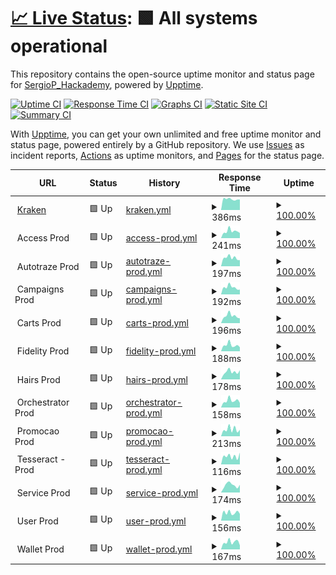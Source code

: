 # [📈 Live Status](https://Sergiop-Hackademy.github.io/status_Parco): <!--live status--> **🟩 All systems operational**

This repository contains the open-source uptime monitor and status page for [SergioP_Hackademy](https://Sergiop-Hackademy.github.io/status_Parco), powered by [Upptime](https://github.com/upptime/upptime).

[![Uptime CI](https://github.com/Sergiop-Hackademy/status_Parco/workflows/Uptime%20CI/badge.svg)](https://github.com/Sergiop-Hackademy/status_Parco/actions?query=workflow%3A%22Uptime+CI%22)
[![Response Time CI](https://github.com/Sergiop-Hackademy/status_Parco/workflows/Response%20Time%20CI/badge.svg)](https://github.com/Sergiop-Hackademy/status_Parco/actions?query=workflow%3A%22Response+Time+CI%22)
[![Graphs CI](https://github.com/Sergiop-Hackademy/status_Parco/workflows/Graphs%20CI/badge.svg)](https://github.com/Sergiop-Hackademy/status_Parco/actions?query=workflow%3A%22Graphs+CI%22)
[![Static Site CI](https://github.com/Sergiop-Hackademy/status_Parco/workflows/Static%20Site%20CI/badge.svg)](https://github.com/Sergiop-Hackademy/status_Parco/actions?query=workflow%3A%22Static+Site+CI%22)
[![Summary CI](https://github.com/Sergiop-Hackademy/status_Parco/workflows/Summary%20CI/badge.svg)](https://github.com/Sergiop-Hackademy/status_Parco/actions?query=workflow%3A%22Summary+CI%22)

With [Upptime](https://upptime.js.org), you can get your own unlimited and free uptime monitor and status page, powered entirely by a GitHub repository. We use [Issues](https://github.com/Sergiop-Hackademy/status_Parco/issues) as incident reports, [Actions](https://github.com/Sergiop-Hackademy/status_Parco/actions) as uptime monitors, and [Pages](https://Sergiop-Hackademy.github.io/status_Parco) for the status page.

<!--start: status pages-->
<!-- This summary is generated by Upptime (https://github.com/upptime/upptime) -->
<!-- Do not edit this manually, your changes will be overwritten -->
<!-- prettier-ignore -->
| URL | Status | History | Response Time | Uptime |
| --- | ------ | ------- | ------------- | ------ |
| <img alt="" src="https://icons.duckduckgo.com/ip3/kraken.parcoapp.com.ico" height="13"> [Kraken](https://kraken.parcoapp.com) | 🟩 Up | [kraken.yml](https://github.com/SergioP-Hackademy/status_Parco/commits/HEAD/history/kraken.yml) | <details><summary><img alt="Response time graph" src="./graphs/kraken/response-time-week.png" height="20"> 386ms</summary><br><a href="https://Sergiop-Hackademy.github.io/status_Parco/history/kraken"><img alt="Response time 335" src="https://img.shields.io/endpoint?url=https%3A%2F%2Fraw.githubusercontent.com%2FSergioP-Hackademy%2Fstatus_Parco%2FHEAD%2Fapi%2Fkraken%2Fresponse-time.json"></a><br><a href="https://Sergiop-Hackademy.github.io/status_Parco/history/kraken"><img alt="24-hour response time 371" src="https://img.shields.io/endpoint?url=https%3A%2F%2Fraw.githubusercontent.com%2FSergioP-Hackademy%2Fstatus_Parco%2FHEAD%2Fapi%2Fkraken%2Fresponse-time-day.json"></a><br><a href="https://Sergiop-Hackademy.github.io/status_Parco/history/kraken"><img alt="7-day response time 386" src="https://img.shields.io/endpoint?url=https%3A%2F%2Fraw.githubusercontent.com%2FSergioP-Hackademy%2Fstatus_Parco%2FHEAD%2Fapi%2Fkraken%2Fresponse-time-week.json"></a><br><a href="https://Sergiop-Hackademy.github.io/status_Parco/history/kraken"><img alt="30-day response time 345" src="https://img.shields.io/endpoint?url=https%3A%2F%2Fraw.githubusercontent.com%2FSergioP-Hackademy%2Fstatus_Parco%2FHEAD%2Fapi%2Fkraken%2Fresponse-time-month.json"></a><br><a href="https://Sergiop-Hackademy.github.io/status_Parco/history/kraken"><img alt="1-year response time 335" src="https://img.shields.io/endpoint?url=https%3A%2F%2Fraw.githubusercontent.com%2FSergioP-Hackademy%2Fstatus_Parco%2FHEAD%2Fapi%2Fkraken%2Fresponse-time-year.json"></a></details> | <details><summary><a href="https://Sergiop-Hackademy.github.io/status_Parco/history/kraken">100.00%</a></summary><a href="https://Sergiop-Hackademy.github.io/status_Parco/history/kraken"><img alt="All-time uptime 99.94%" src="https://img.shields.io/endpoint?url=https%3A%2F%2Fraw.githubusercontent.com%2FSergioP-Hackademy%2Fstatus_Parco%2FHEAD%2Fapi%2Fkraken%2Fuptime.json"></a><br><a href="https://Sergiop-Hackademy.github.io/status_Parco/history/kraken"><img alt="24-hour uptime 100.00%" src="https://img.shields.io/endpoint?url=https%3A%2F%2Fraw.githubusercontent.com%2FSergioP-Hackademy%2Fstatus_Parco%2FHEAD%2Fapi%2Fkraken%2Fuptime-day.json"></a><br><a href="https://Sergiop-Hackademy.github.io/status_Parco/history/kraken"><img alt="7-day uptime 100.00%" src="https://img.shields.io/endpoint?url=https%3A%2F%2Fraw.githubusercontent.com%2FSergioP-Hackademy%2Fstatus_Parco%2FHEAD%2Fapi%2Fkraken%2Fuptime-week.json"></a><br><a href="https://Sergiop-Hackademy.github.io/status_Parco/history/kraken"><img alt="30-day uptime 99.60%" src="https://img.shields.io/endpoint?url=https%3A%2F%2Fraw.githubusercontent.com%2FSergioP-Hackademy%2Fstatus_Parco%2FHEAD%2Fapi%2Fkraken%2Fuptime-month.json"></a><br><a href="https://Sergiop-Hackademy.github.io/status_Parco/history/kraken"><img alt="1-year uptime 99.94%" src="https://img.shields.io/endpoint?url=https%3A%2F%2Fraw.githubusercontent.com%2FSergioP-Hackademy%2Fstatus_Parco%2FHEAD%2Fapi%2Fkraken%2Fuptime-year.json"></a></details>
| <img alt="" src="https://icons.duckduckgo.com/ip3/null.ico" height="13"> Access Prod | 🟩 Up | [access-prod.yml](https://github.com/SergioP-Hackademy/status_Parco/commits/HEAD/history/access-prod.yml) | <details><summary><img alt="Response time graph" src="./graphs/access-prod/response-time-week.png" height="20"> 241ms</summary><br><a href="https://Sergiop-Hackademy.github.io/status_Parco/history/access-prod"><img alt="Response time 357" src="https://img.shields.io/endpoint?url=https%3A%2F%2Fraw.githubusercontent.com%2FSergioP-Hackademy%2Fstatus_Parco%2FHEAD%2Fapi%2Faccess-prod%2Fresponse-time.json"></a><br><a href="https://Sergiop-Hackademy.github.io/status_Parco/history/access-prod"><img alt="24-hour response time 178" src="https://img.shields.io/endpoint?url=https%3A%2F%2Fraw.githubusercontent.com%2FSergioP-Hackademy%2Fstatus_Parco%2FHEAD%2Fapi%2Faccess-prod%2Fresponse-time-day.json"></a><br><a href="https://Sergiop-Hackademy.github.io/status_Parco/history/access-prod"><img alt="7-day response time 241" src="https://img.shields.io/endpoint?url=https%3A%2F%2Fraw.githubusercontent.com%2FSergioP-Hackademy%2Fstatus_Parco%2FHEAD%2Fapi%2Faccess-prod%2Fresponse-time-week.json"></a><br><a href="https://Sergiop-Hackademy.github.io/status_Parco/history/access-prod"><img alt="30-day response time 321" src="https://img.shields.io/endpoint?url=https%3A%2F%2Fraw.githubusercontent.com%2FSergioP-Hackademy%2Fstatus_Parco%2FHEAD%2Fapi%2Faccess-prod%2Fresponse-time-month.json"></a><br><a href="https://Sergiop-Hackademy.github.io/status_Parco/history/access-prod"><img alt="1-year response time 357" src="https://img.shields.io/endpoint?url=https%3A%2F%2Fraw.githubusercontent.com%2FSergioP-Hackademy%2Fstatus_Parco%2FHEAD%2Fapi%2Faccess-prod%2Fresponse-time-year.json"></a></details> | <details><summary><a href="https://Sergiop-Hackademy.github.io/status_Parco/history/access-prod">100.00%</a></summary><a href="https://Sergiop-Hackademy.github.io/status_Parco/history/access-prod"><img alt="All-time uptime 99.99%" src="https://img.shields.io/endpoint?url=https%3A%2F%2Fraw.githubusercontent.com%2FSergioP-Hackademy%2Fstatus_Parco%2FHEAD%2Fapi%2Faccess-prod%2Fuptime.json"></a><br><a href="https://Sergiop-Hackademy.github.io/status_Parco/history/access-prod"><img alt="24-hour uptime 100.00%" src="https://img.shields.io/endpoint?url=https%3A%2F%2Fraw.githubusercontent.com%2FSergioP-Hackademy%2Fstatus_Parco%2FHEAD%2Fapi%2Faccess-prod%2Fuptime-day.json"></a><br><a href="https://Sergiop-Hackademy.github.io/status_Parco/history/access-prod"><img alt="7-day uptime 100.00%" src="https://img.shields.io/endpoint?url=https%3A%2F%2Fraw.githubusercontent.com%2FSergioP-Hackademy%2Fstatus_Parco%2FHEAD%2Fapi%2Faccess-prod%2Fuptime-week.json"></a><br><a href="https://Sergiop-Hackademy.github.io/status_Parco/history/access-prod"><img alt="30-day uptime 100.00%" src="https://img.shields.io/endpoint?url=https%3A%2F%2Fraw.githubusercontent.com%2FSergioP-Hackademy%2Fstatus_Parco%2FHEAD%2Fapi%2Faccess-prod%2Fuptime-month.json"></a><br><a href="https://Sergiop-Hackademy.github.io/status_Parco/history/access-prod"><img alt="1-year uptime 99.99%" src="https://img.shields.io/endpoint?url=https%3A%2F%2Fraw.githubusercontent.com%2FSergioP-Hackademy%2Fstatus_Parco%2FHEAD%2Fapi%2Faccess-prod%2Fuptime-year.json"></a></details>
| <img alt="" src="https://icons.duckduckgo.com/ip3/null.ico" height="13"> Autotraze Prod | 🟩 Up | [autotraze-prod.yml](https://github.com/SergioP-Hackademy/status_Parco/commits/HEAD/history/autotraze-prod.yml) | <details><summary><img alt="Response time graph" src="./graphs/autotraze-prod/response-time-week.png" height="20"> 197ms</summary><br><a href="https://Sergiop-Hackademy.github.io/status_Parco/history/autotraze-prod"><img alt="Response time 370" src="https://img.shields.io/endpoint?url=https%3A%2F%2Fraw.githubusercontent.com%2FSergioP-Hackademy%2Fstatus_Parco%2FHEAD%2Fapi%2Fautotraze-prod%2Fresponse-time.json"></a><br><a href="https://Sergiop-Hackademy.github.io/status_Parco/history/autotraze-prod"><img alt="24-hour response time 143" src="https://img.shields.io/endpoint?url=https%3A%2F%2Fraw.githubusercontent.com%2FSergioP-Hackademy%2Fstatus_Parco%2FHEAD%2Fapi%2Fautotraze-prod%2Fresponse-time-day.json"></a><br><a href="https://Sergiop-Hackademy.github.io/status_Parco/history/autotraze-prod"><img alt="7-day response time 197" src="https://img.shields.io/endpoint?url=https%3A%2F%2Fraw.githubusercontent.com%2FSergioP-Hackademy%2Fstatus_Parco%2FHEAD%2Fapi%2Fautotraze-prod%2Fresponse-time-week.json"></a><br><a href="https://Sergiop-Hackademy.github.io/status_Parco/history/autotraze-prod"><img alt="30-day response time 280" src="https://img.shields.io/endpoint?url=https%3A%2F%2Fraw.githubusercontent.com%2FSergioP-Hackademy%2Fstatus_Parco%2FHEAD%2Fapi%2Fautotraze-prod%2Fresponse-time-month.json"></a><br><a href="https://Sergiop-Hackademy.github.io/status_Parco/history/autotraze-prod"><img alt="1-year response time 370" src="https://img.shields.io/endpoint?url=https%3A%2F%2Fraw.githubusercontent.com%2FSergioP-Hackademy%2Fstatus_Parco%2FHEAD%2Fapi%2Fautotraze-prod%2Fresponse-time-year.json"></a></details> | <details><summary><a href="https://Sergiop-Hackademy.github.io/status_Parco/history/autotraze-prod">100.00%</a></summary><a href="https://Sergiop-Hackademy.github.io/status_Parco/history/autotraze-prod"><img alt="All-time uptime 99.98%" src="https://img.shields.io/endpoint?url=https%3A%2F%2Fraw.githubusercontent.com%2FSergioP-Hackademy%2Fstatus_Parco%2FHEAD%2Fapi%2Fautotraze-prod%2Fuptime.json"></a><br><a href="https://Sergiop-Hackademy.github.io/status_Parco/history/autotraze-prod"><img alt="24-hour uptime 100.00%" src="https://img.shields.io/endpoint?url=https%3A%2F%2Fraw.githubusercontent.com%2FSergioP-Hackademy%2Fstatus_Parco%2FHEAD%2Fapi%2Fautotraze-prod%2Fuptime-day.json"></a><br><a href="https://Sergiop-Hackademy.github.io/status_Parco/history/autotraze-prod"><img alt="7-day uptime 100.00%" src="https://img.shields.io/endpoint?url=https%3A%2F%2Fraw.githubusercontent.com%2FSergioP-Hackademy%2Fstatus_Parco%2FHEAD%2Fapi%2Fautotraze-prod%2Fuptime-week.json"></a><br><a href="https://Sergiop-Hackademy.github.io/status_Parco/history/autotraze-prod"><img alt="30-day uptime 100.00%" src="https://img.shields.io/endpoint?url=https%3A%2F%2Fraw.githubusercontent.com%2FSergioP-Hackademy%2Fstatus_Parco%2FHEAD%2Fapi%2Fautotraze-prod%2Fuptime-month.json"></a><br><a href="https://Sergiop-Hackademy.github.io/status_Parco/history/autotraze-prod"><img alt="1-year uptime 99.98%" src="https://img.shields.io/endpoint?url=https%3A%2F%2Fraw.githubusercontent.com%2FSergioP-Hackademy%2Fstatus_Parco%2FHEAD%2Fapi%2Fautotraze-prod%2Fuptime-year.json"></a></details>
| <img alt="" src="https://icons.duckduckgo.com/ip3/null.ico" height="13"> Campaigns Prod | 🟩 Up | [campaigns-prod.yml](https://github.com/SergioP-Hackademy/status_Parco/commits/HEAD/history/campaigns-prod.yml) | <details><summary><img alt="Response time graph" src="./graphs/campaigns-prod/response-time-week.png" height="20"> 192ms</summary><br><a href="https://Sergiop-Hackademy.github.io/status_Parco/history/campaigns-prod"><img alt="Response time 309" src="https://img.shields.io/endpoint?url=https%3A%2F%2Fraw.githubusercontent.com%2FSergioP-Hackademy%2Fstatus_Parco%2FHEAD%2Fapi%2Fcampaigns-prod%2Fresponse-time.json"></a><br><a href="https://Sergiop-Hackademy.github.io/status_Parco/history/campaigns-prod"><img alt="24-hour response time 130" src="https://img.shields.io/endpoint?url=https%3A%2F%2Fraw.githubusercontent.com%2FSergioP-Hackademy%2Fstatus_Parco%2FHEAD%2Fapi%2Fcampaigns-prod%2Fresponse-time-day.json"></a><br><a href="https://Sergiop-Hackademy.github.io/status_Parco/history/campaigns-prod"><img alt="7-day response time 192" src="https://img.shields.io/endpoint?url=https%3A%2F%2Fraw.githubusercontent.com%2FSergioP-Hackademy%2Fstatus_Parco%2FHEAD%2Fapi%2Fcampaigns-prod%2Fresponse-time-week.json"></a><br><a href="https://Sergiop-Hackademy.github.io/status_Parco/history/campaigns-prod"><img alt="30-day response time 264" src="https://img.shields.io/endpoint?url=https%3A%2F%2Fraw.githubusercontent.com%2FSergioP-Hackademy%2Fstatus_Parco%2FHEAD%2Fapi%2Fcampaigns-prod%2Fresponse-time-month.json"></a><br><a href="https://Sergiop-Hackademy.github.io/status_Parco/history/campaigns-prod"><img alt="1-year response time 309" src="https://img.shields.io/endpoint?url=https%3A%2F%2Fraw.githubusercontent.com%2FSergioP-Hackademy%2Fstatus_Parco%2FHEAD%2Fapi%2Fcampaigns-prod%2Fresponse-time-year.json"></a></details> | <details><summary><a href="https://Sergiop-Hackademy.github.io/status_Parco/history/campaigns-prod">100.00%</a></summary><a href="https://Sergiop-Hackademy.github.io/status_Parco/history/campaigns-prod"><img alt="All-time uptime 99.99%" src="https://img.shields.io/endpoint?url=https%3A%2F%2Fraw.githubusercontent.com%2FSergioP-Hackademy%2Fstatus_Parco%2FHEAD%2Fapi%2Fcampaigns-prod%2Fuptime.json"></a><br><a href="https://Sergiop-Hackademy.github.io/status_Parco/history/campaigns-prod"><img alt="24-hour uptime 100.00%" src="https://img.shields.io/endpoint?url=https%3A%2F%2Fraw.githubusercontent.com%2FSergioP-Hackademy%2Fstatus_Parco%2FHEAD%2Fapi%2Fcampaigns-prod%2Fuptime-day.json"></a><br><a href="https://Sergiop-Hackademy.github.io/status_Parco/history/campaigns-prod"><img alt="7-day uptime 100.00%" src="https://img.shields.io/endpoint?url=https%3A%2F%2Fraw.githubusercontent.com%2FSergioP-Hackademy%2Fstatus_Parco%2FHEAD%2Fapi%2Fcampaigns-prod%2Fuptime-week.json"></a><br><a href="https://Sergiop-Hackademy.github.io/status_Parco/history/campaigns-prod"><img alt="30-day uptime 100.00%" src="https://img.shields.io/endpoint?url=https%3A%2F%2Fraw.githubusercontent.com%2FSergioP-Hackademy%2Fstatus_Parco%2FHEAD%2Fapi%2Fcampaigns-prod%2Fuptime-month.json"></a><br><a href="https://Sergiop-Hackademy.github.io/status_Parco/history/campaigns-prod"><img alt="1-year uptime 99.99%" src="https://img.shields.io/endpoint?url=https%3A%2F%2Fraw.githubusercontent.com%2FSergioP-Hackademy%2Fstatus_Parco%2FHEAD%2Fapi%2Fcampaigns-prod%2Fuptime-year.json"></a></details>
| <img alt="" src="https://icons.duckduckgo.com/ip3/null.ico" height="13"> Carts Prod | 🟩 Up | [carts-prod.yml](https://github.com/SergioP-Hackademy/status_Parco/commits/HEAD/history/carts-prod.yml) | <details><summary><img alt="Response time graph" src="./graphs/carts-prod/response-time-week.png" height="20"> 196ms</summary><br><a href="https://Sergiop-Hackademy.github.io/status_Parco/history/carts-prod"><img alt="Response time 309" src="https://img.shields.io/endpoint?url=https%3A%2F%2Fraw.githubusercontent.com%2FSergioP-Hackademy%2Fstatus_Parco%2FHEAD%2Fapi%2Fcarts-prod%2Fresponse-time.json"></a><br><a href="https://Sergiop-Hackademy.github.io/status_Parco/history/carts-prod"><img alt="24-hour response time 129" src="https://img.shields.io/endpoint?url=https%3A%2F%2Fraw.githubusercontent.com%2FSergioP-Hackademy%2Fstatus_Parco%2FHEAD%2Fapi%2Fcarts-prod%2Fresponse-time-day.json"></a><br><a href="https://Sergiop-Hackademy.github.io/status_Parco/history/carts-prod"><img alt="7-day response time 196" src="https://img.shields.io/endpoint?url=https%3A%2F%2Fraw.githubusercontent.com%2FSergioP-Hackademy%2Fstatus_Parco%2FHEAD%2Fapi%2Fcarts-prod%2Fresponse-time-week.json"></a><br><a href="https://Sergiop-Hackademy.github.io/status_Parco/history/carts-prod"><img alt="30-day response time 289" src="https://img.shields.io/endpoint?url=https%3A%2F%2Fraw.githubusercontent.com%2FSergioP-Hackademy%2Fstatus_Parco%2FHEAD%2Fapi%2Fcarts-prod%2Fresponse-time-month.json"></a><br><a href="https://Sergiop-Hackademy.github.io/status_Parco/history/carts-prod"><img alt="1-year response time 309" src="https://img.shields.io/endpoint?url=https%3A%2F%2Fraw.githubusercontent.com%2FSergioP-Hackademy%2Fstatus_Parco%2FHEAD%2Fapi%2Fcarts-prod%2Fresponse-time-year.json"></a></details> | <details><summary><a href="https://Sergiop-Hackademy.github.io/status_Parco/history/carts-prod">100.00%</a></summary><a href="https://Sergiop-Hackademy.github.io/status_Parco/history/carts-prod"><img alt="All-time uptime 99.99%" src="https://img.shields.io/endpoint?url=https%3A%2F%2Fraw.githubusercontent.com%2FSergioP-Hackademy%2Fstatus_Parco%2FHEAD%2Fapi%2Fcarts-prod%2Fuptime.json"></a><br><a href="https://Sergiop-Hackademy.github.io/status_Parco/history/carts-prod"><img alt="24-hour uptime 100.00%" src="https://img.shields.io/endpoint?url=https%3A%2F%2Fraw.githubusercontent.com%2FSergioP-Hackademy%2Fstatus_Parco%2FHEAD%2Fapi%2Fcarts-prod%2Fuptime-day.json"></a><br><a href="https://Sergiop-Hackademy.github.io/status_Parco/history/carts-prod"><img alt="7-day uptime 100.00%" src="https://img.shields.io/endpoint?url=https%3A%2F%2Fraw.githubusercontent.com%2FSergioP-Hackademy%2Fstatus_Parco%2FHEAD%2Fapi%2Fcarts-prod%2Fuptime-week.json"></a><br><a href="https://Sergiop-Hackademy.github.io/status_Parco/history/carts-prod"><img alt="30-day uptime 100.00%" src="https://img.shields.io/endpoint?url=https%3A%2F%2Fraw.githubusercontent.com%2FSergioP-Hackademy%2Fstatus_Parco%2FHEAD%2Fapi%2Fcarts-prod%2Fuptime-month.json"></a><br><a href="https://Sergiop-Hackademy.github.io/status_Parco/history/carts-prod"><img alt="1-year uptime 99.99%" src="https://img.shields.io/endpoint?url=https%3A%2F%2Fraw.githubusercontent.com%2FSergioP-Hackademy%2Fstatus_Parco%2FHEAD%2Fapi%2Fcarts-prod%2Fuptime-year.json"></a></details>
| <img alt="" src="https://icons.duckduckgo.com/ip3/null.ico" height="13"> Fidelity Prod | 🟩 Up | [fidelity-prod.yml](https://github.com/SergioP-Hackademy/status_Parco/commits/HEAD/history/fidelity-prod.yml) | <details><summary><img alt="Response time graph" src="./graphs/fidelity-prod/response-time-week.png" height="20"> 188ms</summary><br><a href="https://Sergiop-Hackademy.github.io/status_Parco/history/fidelity-prod"><img alt="Response time 286" src="https://img.shields.io/endpoint?url=https%3A%2F%2Fraw.githubusercontent.com%2FSergioP-Hackademy%2Fstatus_Parco%2FHEAD%2Fapi%2Ffidelity-prod%2Fresponse-time.json"></a><br><a href="https://Sergiop-Hackademy.github.io/status_Parco/history/fidelity-prod"><img alt="24-hour response time 123" src="https://img.shields.io/endpoint?url=https%3A%2F%2Fraw.githubusercontent.com%2FSergioP-Hackademy%2Fstatus_Parco%2FHEAD%2Fapi%2Ffidelity-prod%2Fresponse-time-day.json"></a><br><a href="https://Sergiop-Hackademy.github.io/status_Parco/history/fidelity-prod"><img alt="7-day response time 188" src="https://img.shields.io/endpoint?url=https%3A%2F%2Fraw.githubusercontent.com%2FSergioP-Hackademy%2Fstatus_Parco%2FHEAD%2Fapi%2Ffidelity-prod%2Fresponse-time-week.json"></a><br><a href="https://Sergiop-Hackademy.github.io/status_Parco/history/fidelity-prod"><img alt="30-day response time 251" src="https://img.shields.io/endpoint?url=https%3A%2F%2Fraw.githubusercontent.com%2FSergioP-Hackademy%2Fstatus_Parco%2FHEAD%2Fapi%2Ffidelity-prod%2Fresponse-time-month.json"></a><br><a href="https://Sergiop-Hackademy.github.io/status_Parco/history/fidelity-prod"><img alt="1-year response time 286" src="https://img.shields.io/endpoint?url=https%3A%2F%2Fraw.githubusercontent.com%2FSergioP-Hackademy%2Fstatus_Parco%2FHEAD%2Fapi%2Ffidelity-prod%2Fresponse-time-year.json"></a></details> | <details><summary><a href="https://Sergiop-Hackademy.github.io/status_Parco/history/fidelity-prod">100.00%</a></summary><a href="https://Sergiop-Hackademy.github.io/status_Parco/history/fidelity-prod"><img alt="All-time uptime 99.98%" src="https://img.shields.io/endpoint?url=https%3A%2F%2Fraw.githubusercontent.com%2FSergioP-Hackademy%2Fstatus_Parco%2FHEAD%2Fapi%2Ffidelity-prod%2Fuptime.json"></a><br><a href="https://Sergiop-Hackademy.github.io/status_Parco/history/fidelity-prod"><img alt="24-hour uptime 100.00%" src="https://img.shields.io/endpoint?url=https%3A%2F%2Fraw.githubusercontent.com%2FSergioP-Hackademy%2Fstatus_Parco%2FHEAD%2Fapi%2Ffidelity-prod%2Fuptime-day.json"></a><br><a href="https://Sergiop-Hackademy.github.io/status_Parco/history/fidelity-prod"><img alt="7-day uptime 100.00%" src="https://img.shields.io/endpoint?url=https%3A%2F%2Fraw.githubusercontent.com%2FSergioP-Hackademy%2Fstatus_Parco%2FHEAD%2Fapi%2Ffidelity-prod%2Fuptime-week.json"></a><br><a href="https://Sergiop-Hackademy.github.io/status_Parco/history/fidelity-prod"><img alt="30-day uptime 100.00%" src="https://img.shields.io/endpoint?url=https%3A%2F%2Fraw.githubusercontent.com%2FSergioP-Hackademy%2Fstatus_Parco%2FHEAD%2Fapi%2Ffidelity-prod%2Fuptime-month.json"></a><br><a href="https://Sergiop-Hackademy.github.io/status_Parco/history/fidelity-prod"><img alt="1-year uptime 99.98%" src="https://img.shields.io/endpoint?url=https%3A%2F%2Fraw.githubusercontent.com%2FSergioP-Hackademy%2Fstatus_Parco%2FHEAD%2Fapi%2Ffidelity-prod%2Fuptime-year.json"></a></details>
| <img alt="" src="https://icons.duckduckgo.com/ip3/null.ico" height="13"> Hairs Prod | 🟩 Up | [hairs-prod.yml](https://github.com/SergioP-Hackademy/status_Parco/commits/HEAD/history/hairs-prod.yml) | <details><summary><img alt="Response time graph" src="./graphs/hairs-prod/response-time-week.png" height="20"> 178ms</summary><br><a href="https://Sergiop-Hackademy.github.io/status_Parco/history/hairs-prod"><img alt="Response time 276" src="https://img.shields.io/endpoint?url=https%3A%2F%2Fraw.githubusercontent.com%2FSergioP-Hackademy%2Fstatus_Parco%2FHEAD%2Fapi%2Fhairs-prod%2Fresponse-time.json"></a><br><a href="https://Sergiop-Hackademy.github.io/status_Parco/history/hairs-prod"><img alt="24-hour response time 214" src="https://img.shields.io/endpoint?url=https%3A%2F%2Fraw.githubusercontent.com%2FSergioP-Hackademy%2Fstatus_Parco%2FHEAD%2Fapi%2Fhairs-prod%2Fresponse-time-day.json"></a><br><a href="https://Sergiop-Hackademy.github.io/status_Parco/history/hairs-prod"><img alt="7-day response time 178" src="https://img.shields.io/endpoint?url=https%3A%2F%2Fraw.githubusercontent.com%2FSergioP-Hackademy%2Fstatus_Parco%2FHEAD%2Fapi%2Fhairs-prod%2Fresponse-time-week.json"></a><br><a href="https://Sergiop-Hackademy.github.io/status_Parco/history/hairs-prod"><img alt="30-day response time 233" src="https://img.shields.io/endpoint?url=https%3A%2F%2Fraw.githubusercontent.com%2FSergioP-Hackademy%2Fstatus_Parco%2FHEAD%2Fapi%2Fhairs-prod%2Fresponse-time-month.json"></a><br><a href="https://Sergiop-Hackademy.github.io/status_Parco/history/hairs-prod"><img alt="1-year response time 276" src="https://img.shields.io/endpoint?url=https%3A%2F%2Fraw.githubusercontent.com%2FSergioP-Hackademy%2Fstatus_Parco%2FHEAD%2Fapi%2Fhairs-prod%2Fresponse-time-year.json"></a></details> | <details><summary><a href="https://Sergiop-Hackademy.github.io/status_Parco/history/hairs-prod">100.00%</a></summary><a href="https://Sergiop-Hackademy.github.io/status_Parco/history/hairs-prod"><img alt="All-time uptime 100.00%" src="https://img.shields.io/endpoint?url=https%3A%2F%2Fraw.githubusercontent.com%2FSergioP-Hackademy%2Fstatus_Parco%2FHEAD%2Fapi%2Fhairs-prod%2Fuptime.json"></a><br><a href="https://Sergiop-Hackademy.github.io/status_Parco/history/hairs-prod"><img alt="24-hour uptime 100.00%" src="https://img.shields.io/endpoint?url=https%3A%2F%2Fraw.githubusercontent.com%2FSergioP-Hackademy%2Fstatus_Parco%2FHEAD%2Fapi%2Fhairs-prod%2Fuptime-day.json"></a><br><a href="https://Sergiop-Hackademy.github.io/status_Parco/history/hairs-prod"><img alt="7-day uptime 100.00%" src="https://img.shields.io/endpoint?url=https%3A%2F%2Fraw.githubusercontent.com%2FSergioP-Hackademy%2Fstatus_Parco%2FHEAD%2Fapi%2Fhairs-prod%2Fuptime-week.json"></a><br><a href="https://Sergiop-Hackademy.github.io/status_Parco/history/hairs-prod"><img alt="30-day uptime 100.00%" src="https://img.shields.io/endpoint?url=https%3A%2F%2Fraw.githubusercontent.com%2FSergioP-Hackademy%2Fstatus_Parco%2FHEAD%2Fapi%2Fhairs-prod%2Fuptime-month.json"></a><br><a href="https://Sergiop-Hackademy.github.io/status_Parco/history/hairs-prod"><img alt="1-year uptime 100.00%" src="https://img.shields.io/endpoint?url=https%3A%2F%2Fraw.githubusercontent.com%2FSergioP-Hackademy%2Fstatus_Parco%2FHEAD%2Fapi%2Fhairs-prod%2Fuptime-year.json"></a></details>
| <img alt="" src="https://icons.duckduckgo.com/ip3/null.ico" height="13"> Orchestrator Prod | 🟩 Up | [orchestrator-prod.yml](https://github.com/SergioP-Hackademy/status_Parco/commits/HEAD/history/orchestrator-prod.yml) | <details><summary><img alt="Response time graph" src="./graphs/orchestrator-prod/response-time-week.png" height="20"> 158ms</summary><br><a href="https://Sergiop-Hackademy.github.io/status_Parco/history/orchestrator-prod"><img alt="Response time 281" src="https://img.shields.io/endpoint?url=https%3A%2F%2Fraw.githubusercontent.com%2FSergioP-Hackademy%2Fstatus_Parco%2FHEAD%2Fapi%2Forchestrator-prod%2Fresponse-time.json"></a><br><a href="https://Sergiop-Hackademy.github.io/status_Parco/history/orchestrator-prod"><img alt="24-hour response time 106" src="https://img.shields.io/endpoint?url=https%3A%2F%2Fraw.githubusercontent.com%2FSergioP-Hackademy%2Fstatus_Parco%2FHEAD%2Fapi%2Forchestrator-prod%2Fresponse-time-day.json"></a><br><a href="https://Sergiop-Hackademy.github.io/status_Parco/history/orchestrator-prod"><img alt="7-day response time 158" src="https://img.shields.io/endpoint?url=https%3A%2F%2Fraw.githubusercontent.com%2FSergioP-Hackademy%2Fstatus_Parco%2FHEAD%2Fapi%2Forchestrator-prod%2Fresponse-time-week.json"></a><br><a href="https://Sergiop-Hackademy.github.io/status_Parco/history/orchestrator-prod"><img alt="30-day response time 235" src="https://img.shields.io/endpoint?url=https%3A%2F%2Fraw.githubusercontent.com%2FSergioP-Hackademy%2Fstatus_Parco%2FHEAD%2Fapi%2Forchestrator-prod%2Fresponse-time-month.json"></a><br><a href="https://Sergiop-Hackademy.github.io/status_Parco/history/orchestrator-prod"><img alt="1-year response time 281" src="https://img.shields.io/endpoint?url=https%3A%2F%2Fraw.githubusercontent.com%2FSergioP-Hackademy%2Fstatus_Parco%2FHEAD%2Fapi%2Forchestrator-prod%2Fresponse-time-year.json"></a></details> | <details><summary><a href="https://Sergiop-Hackademy.github.io/status_Parco/history/orchestrator-prod">100.00%</a></summary><a href="https://Sergiop-Hackademy.github.io/status_Parco/history/orchestrator-prod"><img alt="All-time uptime 99.98%" src="https://img.shields.io/endpoint?url=https%3A%2F%2Fraw.githubusercontent.com%2FSergioP-Hackademy%2Fstatus_Parco%2FHEAD%2Fapi%2Forchestrator-prod%2Fuptime.json"></a><br><a href="https://Sergiop-Hackademy.github.io/status_Parco/history/orchestrator-prod"><img alt="24-hour uptime 100.00%" src="https://img.shields.io/endpoint?url=https%3A%2F%2Fraw.githubusercontent.com%2FSergioP-Hackademy%2Fstatus_Parco%2FHEAD%2Fapi%2Forchestrator-prod%2Fuptime-day.json"></a><br><a href="https://Sergiop-Hackademy.github.io/status_Parco/history/orchestrator-prod"><img alt="7-day uptime 100.00%" src="https://img.shields.io/endpoint?url=https%3A%2F%2Fraw.githubusercontent.com%2FSergioP-Hackademy%2Fstatus_Parco%2FHEAD%2Fapi%2Forchestrator-prod%2Fuptime-week.json"></a><br><a href="https://Sergiop-Hackademy.github.io/status_Parco/history/orchestrator-prod"><img alt="30-day uptime 100.00%" src="https://img.shields.io/endpoint?url=https%3A%2F%2Fraw.githubusercontent.com%2FSergioP-Hackademy%2Fstatus_Parco%2FHEAD%2Fapi%2Forchestrator-prod%2Fuptime-month.json"></a><br><a href="https://Sergiop-Hackademy.github.io/status_Parco/history/orchestrator-prod"><img alt="1-year uptime 99.98%" src="https://img.shields.io/endpoint?url=https%3A%2F%2Fraw.githubusercontent.com%2FSergioP-Hackademy%2Fstatus_Parco%2FHEAD%2Fapi%2Forchestrator-prod%2Fuptime-year.json"></a></details>
| <img alt="" src="https://icons.duckduckgo.com/ip3/null.ico" height="13"> Promocao Prod | 🟩 Up | [promocao-prod.yml](https://github.com/SergioP-Hackademy/status_Parco/commits/HEAD/history/promocao-prod.yml) | <details><summary><img alt="Response time graph" src="./graphs/promocao-prod/response-time-week.png" height="20"> 213ms</summary><br><a href="https://Sergiop-Hackademy.github.io/status_Parco/history/promocao-prod"><img alt="Response time 264" src="https://img.shields.io/endpoint?url=https%3A%2F%2Fraw.githubusercontent.com%2FSergioP-Hackademy%2Fstatus_Parco%2FHEAD%2Fapi%2Fpromocao-prod%2Fresponse-time.json"></a><br><a href="https://Sergiop-Hackademy.github.io/status_Parco/history/promocao-prod"><img alt="24-hour response time 201" src="https://img.shields.io/endpoint?url=https%3A%2F%2Fraw.githubusercontent.com%2FSergioP-Hackademy%2Fstatus_Parco%2FHEAD%2Fapi%2Fpromocao-prod%2Fresponse-time-day.json"></a><br><a href="https://Sergiop-Hackademy.github.io/status_Parco/history/promocao-prod"><img alt="7-day response time 213" src="https://img.shields.io/endpoint?url=https%3A%2F%2Fraw.githubusercontent.com%2FSergioP-Hackademy%2Fstatus_Parco%2FHEAD%2Fapi%2Fpromocao-prod%2Fresponse-time-week.json"></a><br><a href="https://Sergiop-Hackademy.github.io/status_Parco/history/promocao-prod"><img alt="30-day response time 248" src="https://img.shields.io/endpoint?url=https%3A%2F%2Fraw.githubusercontent.com%2FSergioP-Hackademy%2Fstatus_Parco%2FHEAD%2Fapi%2Fpromocao-prod%2Fresponse-time-month.json"></a><br><a href="https://Sergiop-Hackademy.github.io/status_Parco/history/promocao-prod"><img alt="1-year response time 264" src="https://img.shields.io/endpoint?url=https%3A%2F%2Fraw.githubusercontent.com%2FSergioP-Hackademy%2Fstatus_Parco%2FHEAD%2Fapi%2Fpromocao-prod%2Fresponse-time-year.json"></a></details> | <details><summary><a href="https://Sergiop-Hackademy.github.io/status_Parco/history/promocao-prod">100.00%</a></summary><a href="https://Sergiop-Hackademy.github.io/status_Parco/history/promocao-prod"><img alt="All-time uptime 99.98%" src="https://img.shields.io/endpoint?url=https%3A%2F%2Fraw.githubusercontent.com%2FSergioP-Hackademy%2Fstatus_Parco%2FHEAD%2Fapi%2Fpromocao-prod%2Fuptime.json"></a><br><a href="https://Sergiop-Hackademy.github.io/status_Parco/history/promocao-prod"><img alt="24-hour uptime 100.00%" src="https://img.shields.io/endpoint?url=https%3A%2F%2Fraw.githubusercontent.com%2FSergioP-Hackademy%2Fstatus_Parco%2FHEAD%2Fapi%2Fpromocao-prod%2Fuptime-day.json"></a><br><a href="https://Sergiop-Hackademy.github.io/status_Parco/history/promocao-prod"><img alt="7-day uptime 100.00%" src="https://img.shields.io/endpoint?url=https%3A%2F%2Fraw.githubusercontent.com%2FSergioP-Hackademy%2Fstatus_Parco%2FHEAD%2Fapi%2Fpromocao-prod%2Fuptime-week.json"></a><br><a href="https://Sergiop-Hackademy.github.io/status_Parco/history/promocao-prod"><img alt="30-day uptime 100.00%" src="https://img.shields.io/endpoint?url=https%3A%2F%2Fraw.githubusercontent.com%2FSergioP-Hackademy%2Fstatus_Parco%2FHEAD%2Fapi%2Fpromocao-prod%2Fuptime-month.json"></a><br><a href="https://Sergiop-Hackademy.github.io/status_Parco/history/promocao-prod"><img alt="1-year uptime 99.98%" src="https://img.shields.io/endpoint?url=https%3A%2F%2Fraw.githubusercontent.com%2FSergioP-Hackademy%2Fstatus_Parco%2FHEAD%2Fapi%2Fpromocao-prod%2Fuptime-year.json"></a></details>
| <img alt="" src="https://icons.duckduckgo.com/ip3/null.ico" height="13"> Tesseract - Prod | 🟩 Up | [tesseract-prod.yml](https://github.com/SergioP-Hackademy/status_Parco/commits/HEAD/history/tesseract-prod.yml) | <details><summary><img alt="Response time graph" src="./graphs/tesseract-prod/response-time-week.png" height="20"> 116ms</summary><br><a href="https://Sergiop-Hackademy.github.io/status_Parco/history/tesseract-prod"><img alt="Response time 201" src="https://img.shields.io/endpoint?url=https%3A%2F%2Fraw.githubusercontent.com%2FSergioP-Hackademy%2Fstatus_Parco%2FHEAD%2Fapi%2Ftesseract-prod%2Fresponse-time.json"></a><br><a href="https://Sergiop-Hackademy.github.io/status_Parco/history/tesseract-prod"><img alt="24-hour response time 166" src="https://img.shields.io/endpoint?url=https%3A%2F%2Fraw.githubusercontent.com%2FSergioP-Hackademy%2Fstatus_Parco%2FHEAD%2Fapi%2Ftesseract-prod%2Fresponse-time-day.json"></a><br><a href="https://Sergiop-Hackademy.github.io/status_Parco/history/tesseract-prod"><img alt="7-day response time 116" src="https://img.shields.io/endpoint?url=https%3A%2F%2Fraw.githubusercontent.com%2FSergioP-Hackademy%2Fstatus_Parco%2FHEAD%2Fapi%2Ftesseract-prod%2Fresponse-time-week.json"></a><br><a href="https://Sergiop-Hackademy.github.io/status_Parco/history/tesseract-prod"><img alt="30-day response time 159" src="https://img.shields.io/endpoint?url=https%3A%2F%2Fraw.githubusercontent.com%2FSergioP-Hackademy%2Fstatus_Parco%2FHEAD%2Fapi%2Ftesseract-prod%2Fresponse-time-month.json"></a><br><a href="https://Sergiop-Hackademy.github.io/status_Parco/history/tesseract-prod"><img alt="1-year response time 201" src="https://img.shields.io/endpoint?url=https%3A%2F%2Fraw.githubusercontent.com%2FSergioP-Hackademy%2Fstatus_Parco%2FHEAD%2Fapi%2Ftesseract-prod%2Fresponse-time-year.json"></a></details> | <details><summary><a href="https://Sergiop-Hackademy.github.io/status_Parco/history/tesseract-prod">100.00%</a></summary><a href="https://Sergiop-Hackademy.github.io/status_Parco/history/tesseract-prod"><img alt="All-time uptime 99.99%" src="https://img.shields.io/endpoint?url=https%3A%2F%2Fraw.githubusercontent.com%2FSergioP-Hackademy%2Fstatus_Parco%2FHEAD%2Fapi%2Ftesseract-prod%2Fuptime.json"></a><br><a href="https://Sergiop-Hackademy.github.io/status_Parco/history/tesseract-prod"><img alt="24-hour uptime 100.00%" src="https://img.shields.io/endpoint?url=https%3A%2F%2Fraw.githubusercontent.com%2FSergioP-Hackademy%2Fstatus_Parco%2FHEAD%2Fapi%2Ftesseract-prod%2Fuptime-day.json"></a><br><a href="https://Sergiop-Hackademy.github.io/status_Parco/history/tesseract-prod"><img alt="7-day uptime 100.00%" src="https://img.shields.io/endpoint?url=https%3A%2F%2Fraw.githubusercontent.com%2FSergioP-Hackademy%2Fstatus_Parco%2FHEAD%2Fapi%2Ftesseract-prod%2Fuptime-week.json"></a><br><a href="https://Sergiop-Hackademy.github.io/status_Parco/history/tesseract-prod"><img alt="30-day uptime 100.00%" src="https://img.shields.io/endpoint?url=https%3A%2F%2Fraw.githubusercontent.com%2FSergioP-Hackademy%2Fstatus_Parco%2FHEAD%2Fapi%2Ftesseract-prod%2Fuptime-month.json"></a><br><a href="https://Sergiop-Hackademy.github.io/status_Parco/history/tesseract-prod"><img alt="1-year uptime 99.99%" src="https://img.shields.io/endpoint?url=https%3A%2F%2Fraw.githubusercontent.com%2FSergioP-Hackademy%2Fstatus_Parco%2FHEAD%2Fapi%2Ftesseract-prod%2Fuptime-year.json"></a></details>
| <img alt="" src="https://icons.duckduckgo.com/ip3/null.ico" height="13"> Service Prod | 🟩 Up | [service-prod.yml](https://github.com/SergioP-Hackademy/status_Parco/commits/HEAD/history/service-prod.yml) | <details><summary><img alt="Response time graph" src="./graphs/service-prod/response-time-week.png" height="20"> 174ms</summary><br><a href="https://Sergiop-Hackademy.github.io/status_Parco/history/service-prod"><img alt="Response time 272" src="https://img.shields.io/endpoint?url=https%3A%2F%2Fraw.githubusercontent.com%2FSergioP-Hackademy%2Fstatus_Parco%2FHEAD%2Fapi%2Fservice-prod%2Fresponse-time.json"></a><br><a href="https://Sergiop-Hackademy.github.io/status_Parco/history/service-prod"><img alt="24-hour response time 180" src="https://img.shields.io/endpoint?url=https%3A%2F%2Fraw.githubusercontent.com%2FSergioP-Hackademy%2Fstatus_Parco%2FHEAD%2Fapi%2Fservice-prod%2Fresponse-time-day.json"></a><br><a href="https://Sergiop-Hackademy.github.io/status_Parco/history/service-prod"><img alt="7-day response time 174" src="https://img.shields.io/endpoint?url=https%3A%2F%2Fraw.githubusercontent.com%2FSergioP-Hackademy%2Fstatus_Parco%2FHEAD%2Fapi%2Fservice-prod%2Fresponse-time-week.json"></a><br><a href="https://Sergiop-Hackademy.github.io/status_Parco/history/service-prod"><img alt="30-day response time 357" src="https://img.shields.io/endpoint?url=https%3A%2F%2Fraw.githubusercontent.com%2FSergioP-Hackademy%2Fstatus_Parco%2FHEAD%2Fapi%2Fservice-prod%2Fresponse-time-month.json"></a><br><a href="https://Sergiop-Hackademy.github.io/status_Parco/history/service-prod"><img alt="1-year response time 272" src="https://img.shields.io/endpoint?url=https%3A%2F%2Fraw.githubusercontent.com%2FSergioP-Hackademy%2Fstatus_Parco%2FHEAD%2Fapi%2Fservice-prod%2Fresponse-time-year.json"></a></details> | <details><summary><a href="https://Sergiop-Hackademy.github.io/status_Parco/history/service-prod">100.00%</a></summary><a href="https://Sergiop-Hackademy.github.io/status_Parco/history/service-prod"><img alt="All-time uptime 99.98%" src="https://img.shields.io/endpoint?url=https%3A%2F%2Fraw.githubusercontent.com%2FSergioP-Hackademy%2Fstatus_Parco%2FHEAD%2Fapi%2Fservice-prod%2Fuptime.json"></a><br><a href="https://Sergiop-Hackademy.github.io/status_Parco/history/service-prod"><img alt="24-hour uptime 100.00%" src="https://img.shields.io/endpoint?url=https%3A%2F%2Fraw.githubusercontent.com%2FSergioP-Hackademy%2Fstatus_Parco%2FHEAD%2Fapi%2Fservice-prod%2Fuptime-day.json"></a><br><a href="https://Sergiop-Hackademy.github.io/status_Parco/history/service-prod"><img alt="7-day uptime 100.00%" src="https://img.shields.io/endpoint?url=https%3A%2F%2Fraw.githubusercontent.com%2FSergioP-Hackademy%2Fstatus_Parco%2FHEAD%2Fapi%2Fservice-prod%2Fuptime-week.json"></a><br><a href="https://Sergiop-Hackademy.github.io/status_Parco/history/service-prod"><img alt="30-day uptime 100.00%" src="https://img.shields.io/endpoint?url=https%3A%2F%2Fraw.githubusercontent.com%2FSergioP-Hackademy%2Fstatus_Parco%2FHEAD%2Fapi%2Fservice-prod%2Fuptime-month.json"></a><br><a href="https://Sergiop-Hackademy.github.io/status_Parco/history/service-prod"><img alt="1-year uptime 99.98%" src="https://img.shields.io/endpoint?url=https%3A%2F%2Fraw.githubusercontent.com%2FSergioP-Hackademy%2Fstatus_Parco%2FHEAD%2Fapi%2Fservice-prod%2Fuptime-year.json"></a></details>
| <img alt="" src="https://icons.duckduckgo.com/ip3/null.ico" height="13"> User Prod | 🟩 Up | [user-prod.yml](https://github.com/SergioP-Hackademy/status_Parco/commits/HEAD/history/user-prod.yml) | <details><summary><img alt="Response time graph" src="./graphs/user-prod/response-time-week.png" height="20"> 156ms</summary><br><a href="https://Sergiop-Hackademy.github.io/status_Parco/history/user-prod"><img alt="Response time 253" src="https://img.shields.io/endpoint?url=https%3A%2F%2Fraw.githubusercontent.com%2FSergioP-Hackademy%2Fstatus_Parco%2FHEAD%2Fapi%2Fuser-prod%2Fresponse-time.json"></a><br><a href="https://Sergiop-Hackademy.github.io/status_Parco/history/user-prod"><img alt="24-hour response time 132" src="https://img.shields.io/endpoint?url=https%3A%2F%2Fraw.githubusercontent.com%2FSergioP-Hackademy%2Fstatus_Parco%2FHEAD%2Fapi%2Fuser-prod%2Fresponse-time-day.json"></a><br><a href="https://Sergiop-Hackademy.github.io/status_Parco/history/user-prod"><img alt="7-day response time 156" src="https://img.shields.io/endpoint?url=https%3A%2F%2Fraw.githubusercontent.com%2FSergioP-Hackademy%2Fstatus_Parco%2FHEAD%2Fapi%2Fuser-prod%2Fresponse-time-week.json"></a><br><a href="https://Sergiop-Hackademy.github.io/status_Parco/history/user-prod"><img alt="30-day response time 238" src="https://img.shields.io/endpoint?url=https%3A%2F%2Fraw.githubusercontent.com%2FSergioP-Hackademy%2Fstatus_Parco%2FHEAD%2Fapi%2Fuser-prod%2Fresponse-time-month.json"></a><br><a href="https://Sergiop-Hackademy.github.io/status_Parco/history/user-prod"><img alt="1-year response time 253" src="https://img.shields.io/endpoint?url=https%3A%2F%2Fraw.githubusercontent.com%2FSergioP-Hackademy%2Fstatus_Parco%2FHEAD%2Fapi%2Fuser-prod%2Fresponse-time-year.json"></a></details> | <details><summary><a href="https://Sergiop-Hackademy.github.io/status_Parco/history/user-prod">100.00%</a></summary><a href="https://Sergiop-Hackademy.github.io/status_Parco/history/user-prod"><img alt="All-time uptime 100.00%" src="https://img.shields.io/endpoint?url=https%3A%2F%2Fraw.githubusercontent.com%2FSergioP-Hackademy%2Fstatus_Parco%2FHEAD%2Fapi%2Fuser-prod%2Fuptime.json"></a><br><a href="https://Sergiop-Hackademy.github.io/status_Parco/history/user-prod"><img alt="24-hour uptime 100.00%" src="https://img.shields.io/endpoint?url=https%3A%2F%2Fraw.githubusercontent.com%2FSergioP-Hackademy%2Fstatus_Parco%2FHEAD%2Fapi%2Fuser-prod%2Fuptime-day.json"></a><br><a href="https://Sergiop-Hackademy.github.io/status_Parco/history/user-prod"><img alt="7-day uptime 100.00%" src="https://img.shields.io/endpoint?url=https%3A%2F%2Fraw.githubusercontent.com%2FSergioP-Hackademy%2Fstatus_Parco%2FHEAD%2Fapi%2Fuser-prod%2Fuptime-week.json"></a><br><a href="https://Sergiop-Hackademy.github.io/status_Parco/history/user-prod"><img alt="30-day uptime 100.00%" src="https://img.shields.io/endpoint?url=https%3A%2F%2Fraw.githubusercontent.com%2FSergioP-Hackademy%2Fstatus_Parco%2FHEAD%2Fapi%2Fuser-prod%2Fuptime-month.json"></a><br><a href="https://Sergiop-Hackademy.github.io/status_Parco/history/user-prod"><img alt="1-year uptime 100.00%" src="https://img.shields.io/endpoint?url=https%3A%2F%2Fraw.githubusercontent.com%2FSergioP-Hackademy%2Fstatus_Parco%2FHEAD%2Fapi%2Fuser-prod%2Fuptime-year.json"></a></details>
| <img alt="" src="https://icons.duckduckgo.com/ip3/null.ico" height="13"> Wallet Prod | 🟩 Up | [wallet-prod.yml](https://github.com/SergioP-Hackademy/status_Parco/commits/HEAD/history/wallet-prod.yml) | <details><summary><img alt="Response time graph" src="./graphs/wallet-prod/response-time-week.png" height="20"> 167ms</summary><br><a href="https://Sergiop-Hackademy.github.io/status_Parco/history/wallet-prod"><img alt="Response time 271" src="https://img.shields.io/endpoint?url=https%3A%2F%2Fraw.githubusercontent.com%2FSergioP-Hackademy%2Fstatus_Parco%2FHEAD%2Fapi%2Fwallet-prod%2Fresponse-time.json"></a><br><a href="https://Sergiop-Hackademy.github.io/status_Parco/history/wallet-prod"><img alt="24-hour response time 92" src="https://img.shields.io/endpoint?url=https%3A%2F%2Fraw.githubusercontent.com%2FSergioP-Hackademy%2Fstatus_Parco%2FHEAD%2Fapi%2Fwallet-prod%2Fresponse-time-day.json"></a><br><a href="https://Sergiop-Hackademy.github.io/status_Parco/history/wallet-prod"><img alt="7-day response time 167" src="https://img.shields.io/endpoint?url=https%3A%2F%2Fraw.githubusercontent.com%2FSergioP-Hackademy%2Fstatus_Parco%2FHEAD%2Fapi%2Fwallet-prod%2Fresponse-time-week.json"></a><br><a href="https://Sergiop-Hackademy.github.io/status_Parco/history/wallet-prod"><img alt="30-day response time 325" src="https://img.shields.io/endpoint?url=https%3A%2F%2Fraw.githubusercontent.com%2FSergioP-Hackademy%2Fstatus_Parco%2FHEAD%2Fapi%2Fwallet-prod%2Fresponse-time-month.json"></a><br><a href="https://Sergiop-Hackademy.github.io/status_Parco/history/wallet-prod"><img alt="1-year response time 271" src="https://img.shields.io/endpoint?url=https%3A%2F%2Fraw.githubusercontent.com%2FSergioP-Hackademy%2Fstatus_Parco%2FHEAD%2Fapi%2Fwallet-prod%2Fresponse-time-year.json"></a></details> | <details><summary><a href="https://Sergiop-Hackademy.github.io/status_Parco/history/wallet-prod">100.00%</a></summary><a href="https://Sergiop-Hackademy.github.io/status_Parco/history/wallet-prod"><img alt="All-time uptime 99.99%" src="https://img.shields.io/endpoint?url=https%3A%2F%2Fraw.githubusercontent.com%2FSergioP-Hackademy%2Fstatus_Parco%2FHEAD%2Fapi%2Fwallet-prod%2Fuptime.json"></a><br><a href="https://Sergiop-Hackademy.github.io/status_Parco/history/wallet-prod"><img alt="24-hour uptime 100.00%" src="https://img.shields.io/endpoint?url=https%3A%2F%2Fraw.githubusercontent.com%2FSergioP-Hackademy%2Fstatus_Parco%2FHEAD%2Fapi%2Fwallet-prod%2Fuptime-day.json"></a><br><a href="https://Sergiop-Hackademy.github.io/status_Parco/history/wallet-prod"><img alt="7-day uptime 100.00%" src="https://img.shields.io/endpoint?url=https%3A%2F%2Fraw.githubusercontent.com%2FSergioP-Hackademy%2Fstatus_Parco%2FHEAD%2Fapi%2Fwallet-prod%2Fuptime-week.json"></a><br><a href="https://Sergiop-Hackademy.github.io/status_Parco/history/wallet-prod"><img alt="30-day uptime 100.00%" src="https://img.shields.io/endpoint?url=https%3A%2F%2Fraw.githubusercontent.com%2FSergioP-Hackademy%2Fstatus_Parco%2FHEAD%2Fapi%2Fwallet-prod%2Fuptime-month.json"></a><br><a href="https://Sergiop-Hackademy.github.io/status_Parco/history/wallet-prod"><img alt="1-year uptime 99.99%" src="https://img.shields.io/endpoint?url=https%3A%2F%2Fraw.githubusercontent.com%2FSergioP-Hackademy%2Fstatus_Parco%2FHEAD%2Fapi%2Fwallet-prod%2Fuptime-year.json"></a></details>

<!--end: status pages-->
